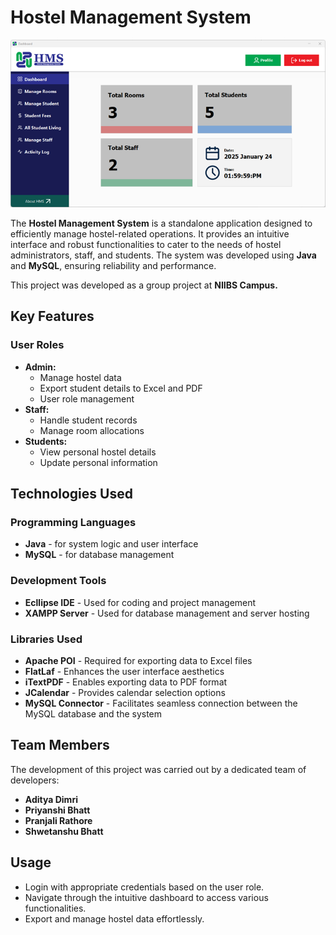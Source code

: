 # Hostel Management System

![Admin Dashboard](images/admin_dashboard.png)

The **Hostel Management System** is a standalone application designed to efficiently manage hostel-related operations. It provides an intuitive interface and robust functionalities to cater to the needs of hostel administrators, staff, and students. The system was developed using **Java** and **MySQL**, ensuring reliability and performance.

This project was developed as a group project at **NIIBS Campus.**

## Key Features
### User Roles
- **Admin:**
  - Manage hostel data
  - Export student details to Excel and PDF
  - User role management
- **Staff:**
  - Handle student records
  - Manage room allocations
- **Students:**
  - View personal hostel details
  - Update personal information

## Technologies Used
### Programming Languages
- **Java** - for system logic and user interface
- **MySQL** - for database management

### Development Tools
- **Ecllipse IDE** - Used for coding and project management
- **XAMPP Server** - Used for database management and server hosting

### Libraries Used
- **Apache POI** - Required for exporting data to Excel files
- **FlatLaf** - Enhances the user interface aesthetics
- **iTextPDF** - Enables exporting data to PDF format
- **JCalendar** - Provides calendar selection options
- **MySQL Connector** - Facilitates seamless connection between the MySQL database and the system

## Team Members
The development of this project was carried out by a dedicated team of developers:
- **Aditya Dimri**
- **Priyanshi Bhatt**
- **Pranjali Rathore**
- **Shwetanshu Bhatt**

## Usage
- Login with appropriate credentials based on the user role.
- Navigate through the intuitive dashboard to access various functionalities.
- Export and manage hostel data effortlessly.



